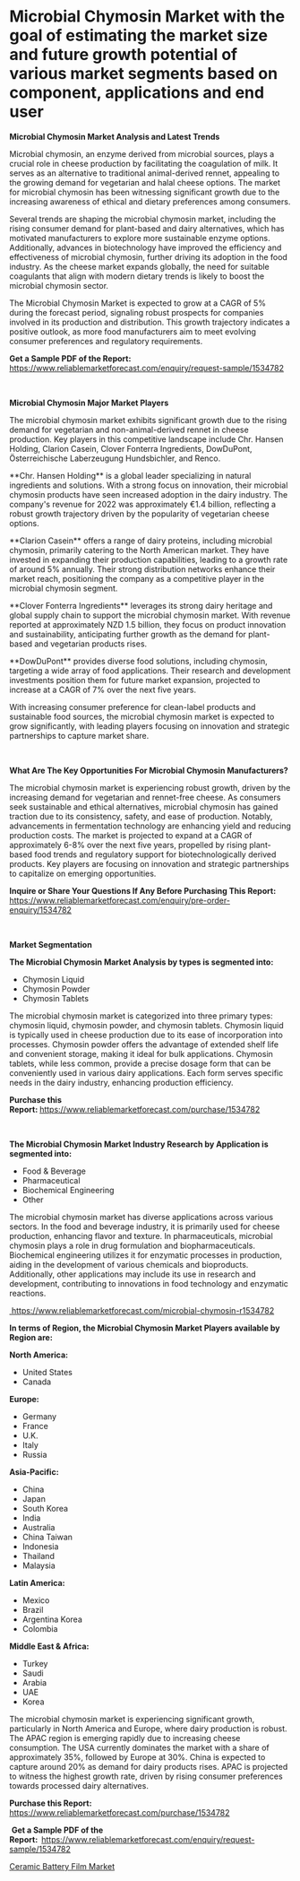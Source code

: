 <p><h1>Microbial Chymosin Market with the goal of estimating the market size and future growth potential of various market segments based on component, applications and end user</h1></p><p><strong>Microbial Chymosin Market Analysis and Latest Trends</strong></p>
<p><p>Microbial chymosin, an enzyme derived from microbial sources, plays a crucial role in cheese production by facilitating the coagulation of milk. It serves as an alternative to traditional animal-derived rennet, appealing to the growing demand for vegetarian and halal cheese options. The market for microbial chymosin has been witnessing significant growth due to the increasing awareness of ethical and dietary preferences among consumers.</p><p>Several trends are shaping the microbial chymosin market, including the rising consumer demand for plant-based and dairy alternatives, which has motivated manufacturers to explore more sustainable enzyme options. Additionally, advances in biotechnology have improved the efficiency and effectiveness of microbial chymosin, further driving its adoption in the food industry. As the cheese market expands globally, the need for suitable coagulants that align with modern dietary trends is likely to boost the microbial chymosin sector.</p><p>The Microbial Chymosin Market is expected to grow at a CAGR of 5% during the forecast period, signaling robust prospects for companies involved in its production and distribution. This growth trajectory indicates a positive outlook, as more food manufacturers aim to meet evolving consumer preferences and regulatory requirements.</p></p>
<p><strong>Get a Sample PDF of the Report:&nbsp;</strong> <a href="https://www.reliablemarketforecast.com/enquiry/request-sample/1534782?utm_campaign=1130&utm_medium=2&utm_source=Github&utm_content=ia&utm_term=02022025&utm_id=microbial-chymosin">https://www.reliablemarketforecast.com/enquiry/request-sample/1534782</a></p>
<p>&nbsp;</p>
<p><strong>Microbial Chymosin Major Market Players</strong></p>
<p><p>The microbial chymosin market exhibits significant growth due to the rising demand for vegetarian and non-animal-derived rennet in cheese production. Key players in this competitive landscape include Chr. Hansen Holding, Clarion Casein, Clover Fonterra Ingredients, DowDuPont, Österreichische Laberzeugung Hundsbichler, and Renco.</p><p>**Chr. Hansen Holding** is a global leader specializing in natural ingredients and solutions. With a strong focus on innovation, their microbial chymosin products have seen increased adoption in the dairy industry. The company's revenue for 2022 was approximately €1.4 billion, reflecting a robust growth trajectory driven by the popularity of vegetarian cheese options.</p><p>**Clarion Casein** offers a range of dairy proteins, including microbial chymosin, primarily catering to the North American market. They have invested in expanding their production capabilities, leading to a growth rate of around 5% annually. Their strong distribution networks enhance their market reach, positioning the company as a competitive player in the microbial chymosin segment.</p><p>**Clover Fonterra Ingredients** leverages its strong dairy heritage and global supply chain to support the microbial chymosin market. With revenue reported at approximately NZD 1.5 billion, they focus on product innovation and sustainability, anticipating further growth as the demand for plant-based and vegetarian products rises.</p><p>**DowDuPont** provides diverse food solutions, including chymosin, targeting a wide array of food applications. Their research and development investments position them for future market expansion, projected to increase at a CAGR of 7% over the next five years.</p><p>With increasing consumer preference for clean-label products and sustainable food sources, the microbial chymosin market is expected to grow significantly, with leading players focusing on innovation and strategic partnerships to capture market share.</p></p>
<p>&nbsp;</p>
<p><strong>What Are The Key Opportunities For Microbial Chymosin Manufacturers?</strong></p>
<p><p>The microbial chymosin market is experiencing robust growth, driven by the increasing demand for vegetarian and rennet-free cheese. As consumers seek sustainable and ethical alternatives, microbial chymosin has gained traction due to its consistency, safety, and ease of production. Notably, advancements in fermentation technology are enhancing yield and reducing production costs. The market is projected to expand at a CAGR of approximately 6-8% over the next five years, propelled by rising plant-based food trends and regulatory support for biotechnologically derived products. Key players are focusing on innovation and strategic partnerships to capitalize on emerging opportunities.</p></p>
<p><strong>Inquire or Share Your Questions If Any Before Purchasing This Report:</strong> <a href="https://www.reliablemarketforecast.com/enquiry/pre-order-enquiry/1534782?utm_campaign=1130&utm_medium=2&utm_source=Github&utm_content=ia&utm_term=02022025&utm_id=microbial-chymosin">https://www.reliablemarketforecast.com/enquiry/pre-order-enquiry/1534782</a></p>
<p>&nbsp;</p>
<p><strong>Market Segmentation</strong></p>
<p><strong>The Microbial Chymosin Market Analysis by types is segmented into:</strong></p>
<p><ul><li>Chymosin Liquid</li><li>Chymosin Powder</li><li>Chymosin Tablets</li></ul></p>
<p><p>The microbial chymosin market is categorized into three primary types: chymosin liquid, chymosin powder, and chymosin tablets. Chymosin liquid is typically used in cheese production due to its ease of incorporation into processes. Chymosin powder offers the advantage of extended shelf life and convenient storage, making it ideal for bulk applications. Chymosin tablets, while less common, provide a precise dosage form that can be conveniently used in various dairy applications. Each form serves specific needs in the dairy industry, enhancing production efficiency.</p></p>
<p><strong>Purchase this Report:&nbsp;</strong><a href="https://www.reliablemarketforecast.com/purchase/1534782?utm_campaign=1130&utm_medium=2&utm_source=Github&utm_content=ia&utm_term=02022025&utm_id=microbial-chymosin">https://www.reliablemarketforecast.com/purchase/1534782</a></p>
<p>&nbsp;</p>
<p><strong>The Microbial Chymosin Market Industry Research by Application is segmented into:</strong></p>
<p><ul><li>Food & Beverage</li><li>Pharmaceutical</li><li>Biochemical Engineering</li><li>Other</li></ul></p>
<p><p>The microbial chymosin market has diverse applications across various sectors. In the food and beverage industry, it is primarily used for cheese production, enhancing flavor and texture. In pharmaceuticals, microbial chymosin plays a role in drug formulation and biopharmaceuticals. Biochemical engineering utilizes it for enzymatic processes in production, aiding in the development of various chemicals and bioproducts. Additionally, other applications may include its use in research and development, contributing to innovations in food technology and enzymatic reactions.</p></p>
<p><a href="https://www.reliablemarketforecast.com/microbial-chymosin-r1534782?utm_campaign=1130&utm_medium=2&utm_source=Github&utm_content=ia&utm_term=02022025&utm_id=microbial-chymosin">&nbsp;https://www.reliablemarketforecast.com/microbial-chymosin-r1534782</a></p>
<p><strong>In terms of Region, the Microbial Chymosin Market Players available by Region are:</strong></p>
<p>
    <p> <strong> North America: </strong>
        <ul>
            <li>United States</li>
            <li>Canada</li>
        </ul>
        </p> 
    <p> <strong> Europe: </strong>
        <ul>
            <li>Germany</li>
            <li>France</li>
            <li>U.K.</li>
            <li>Italy</li>
            <li>Russia</li>
        </ul>
        </p> 
    <p> <strong> Asia-Pacific: </strong>
        <ul>
            <li>China</li>
            <li>Japan</li>
            <li>South Korea</li>
            <li>India</li>
            <li>Australia</li>
            <li>China Taiwan</li>
            <li>Indonesia</li>
            <li>Thailand</li>
            <li>Malaysia</li>
        </ul>
        </p> 
    <p> <strong> Latin America: </strong>
        <ul>
            <li>Mexico</li>
            <li>Brazil</li>
            <li>Argentina Korea</li>
            <li>Colombia</li>
        </ul>
        </p> 
    <p> <strong> Middle East & Africa: </strong>
        <ul>
            <li>Turkey</li>
            <li>Saudi</li>
            <li>Arabia</li>
            <li>UAE</li>
            <li>Korea</li>
        </ul>
    </p>
    </p>
<p><p>The microbial chymosin market is experiencing significant growth, particularly in North America and Europe, where dairy production is robust. The APAC region is emerging rapidly due to increasing cheese consumption. The USA currently dominates the market with a share of approximately 35%, followed by Europe at 30%. China is expected to capture around 20% as demand for dairy products rises. APAC is projected to witness the highest growth rate, driven by rising consumer preferences towards processed dairy alternatives.</p></p>
<p><strong>Purchase this Report: </strong><a href="https://www.reliablemarketforecast.com/purchase/1534782?utm_campaign=1130&utm_medium=2&utm_source=Github&utm_content=ia&utm_term=02022025&utm_id=microbial-chymosin">https://www.reliablemarketforecast.com/purchase/1534782</a></p>
<p>&nbsp;<strong>Get a Sample PDF of the Report:&nbsp;&nbsp;</strong><a href="https://www.reliablemarketforecast.com/enquiry/request-sample/1534782?utm_campaign=1130&utm_medium=2&utm_source=Github&utm_content=ia&utm_term=02022025&utm_id=microbial-chymosin">https://www.reliablemarketforecast.com/enquiry/request-sample/1534782</a></p>
<p><strong></strong></p>
<p><p><a href="https://github.com/RickHolmes3/Market-Research-Report-List-7/blob/main/ceramic-battery-film-market.md?utm_campaign=1130&utm_medium=2&utm_source=Github&utm_content=ia&utm_term=02022025&utm_id=microbial-chymosin">Ceramic Battery Film Market</a></p></p>